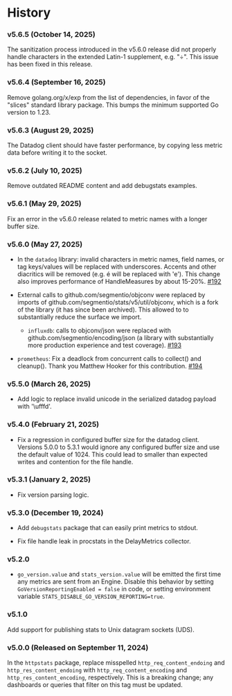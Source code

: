 # History

### v5.6.5 (October 14, 2025)

The sanitization process introduced in the v5.6.0 release did not properly
handle characters in the extended Latin-1 supplement, e.g. "÷". This issue has
been fixed in this release.

### v5.6.4 (September 16, 2025)

Remove golang.org/x/exp from the list of dependencies, in favor of the "slices"
standard library package. This bumps the minimum supported Go version to 1.23.

### v5.6.3 (August 29, 2025)

The Datadog client should have faster performance, by copying less metric data
before writing it to the socket.

### v5.6.2 (July 10, 2025)

Remove outdated README content and add debugstats examples.

### v5.6.1 (May 29, 2025)

Fix an error in the v5.6.0 release related to metric names with a longer buffer
size.

### v5.6.0 (May 27, 2025)

- In the `datadog` library: invalid characters in metric names, field
names, or tag keys/values will be replaced with underscores. Accents and
other diacritics will be removed (e.g. é will be replaced with 'e').
This change also improves performance of HandleMeasures by about 15-20%.
[#192](https://github.com/segmentio/stats/pull/192)

- External calls to github.com/segmentio/objconv were replaced by imports of
  github.com/segmentio/stats/v5/util/objconv, which is a fork of the library (it
  has since been archived). This allowed to to substantially reduce the surface
  we import.

    - `influxdb`: calls to objconv/json were replaced with
    github.com/segmentio/encoding/json (a library with
    substantially more production experience and test coverage).
    [#193](https://github.com/segmentio/stats/pull/193)

- `prometheus`: Fix a deadlock from concurrent calls to collect() and cleanup().
  Thank you Matthew Hooker for this contribution.
  [#194](https://github.com/segmentio/stats/pull/194)

### v5.5.0 (March 26, 2025)

- Add logic to replace invalid unicode in the serialized datadog payload with '\ufffd'.

### v5.4.0 (February 21, 2025)

- Fix a regression in configured buffer size for the datadog client. Versions
5.0.0 to 5.3.1 would ignore any configured buffer size and use the default value
of 1024. This could lead to smaller than expected writes and contention for the
file handle.

### v5.3.1 (January 2, 2025)

- Fix version parsing logic.

### v5.3.0 (December 19, 2024)

- Add `debugstats` package that can easily print metrics to stdout.

- Fix file handle leak in procstats in the DelayMetrics collector.

### v5.2.0

- `go_version.value` and `stats_version.value` will be emitted the first
time any metrics are sent from an Engine. Disable this behavior by setting
`GoVersionReportingEnabled = false` in code, or setting environment variable
`STATS_DISABLE_GO_VERSION_REPORTING=true`.

### v5.1.0

Add support for publishing stats to Unix datagram sockets (UDS).

### v5.0.0 (Released on September 11, 2024)

In the `httpstats` package, replace misspelled `http_req_content_endoing`
and `http_res_content_endoing` with `http_req_content_encoding` and
`http_res_content_encoding`, respectively. This is a breaking change; any
dashboards or queries that filter on this tag must be updated.

